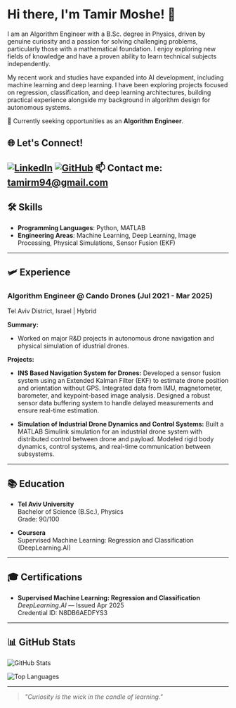 # Hi there, I'm Tamir Moshe! 👋

I am an Algorithm Engineer with a B.Sc. degree in Physics, driven by genuine curiosity and a passion for solving challenging problems, particularly those with a mathematical foundation.
I enjoy exploring new fields of knowledge and have a proven ability to learn technical subjects independently.

My recent work and studies have expanded into AI development, including machine learning and deep learning. I have been exploring projects focused on regression, classification, and deep learning architectures, building practical experience alongside my background in algorithm design for autonomous systems.

🔎 Currently seeking opportunities as an **Algorithm Engineer**.


## 🌐 Let's Connect!

[![LinkedIn](https://img.shields.io/badge/LinkedIn-Connect-blue?logo=linkedin)](https://www.linkedin.com/in/tamir-moshe-48082b218/)
[![GitHub](https://img.shields.io/badge/GitHub-Follow-black?logo=github)](https://github.com/TamirMosheIL)
📫 **Contact me**: [tamirm94@gmail.com](mailto:tamirm94@gmail.com)
---

## 🛠️ Skills

- **Programming Languages**: Python, MATLAB
- **Engineering Areas**: Machine Learning, Deep Learning, Image Processing, Physical Simulations, Sensor Fusion (EKF)

---

## 🛩️ Experience

### Algorithm Engineer @ Cando Drones (Jul 2021 - Mar 2025)
Tel Aviv District, Israel | Hybrid

**Summary:**
- Worked on major R&D projects in autonomous drone navigation and physical simulation of idustrial drones.

**Projects:**
- **INS Based Navigation System for Drones:**
  Developed a sensor fusion system using an Extended Kalman Filter (EKF) to estimate drone position and orientation without GPS.
  Integrated data from IMU, magnetometer, barometer, and keypoint-based image analysis.
  Designed a robust sensor data buffering system to handle delayed measurements and ensure real-time estimation.
  
- **Simulation of Industrial Drone Dynamics and Control Systems:**
  Built a MATLAB Simulink simulation for an industrial drone system with distributed control between drone and payload.
  Modeled rigid body dynamics, control systems, and real-time communication between subsystems.

---

## 📚 Education

- **Tel Aviv University**  
  Bachelor of Science (B.Sc.), Physics  
  Grade: 90/100

- **Coursera**  
  Supervised Machine Learning: Regression and Classification (DeepLearning.AI)

---

## 🎓 Certifications

- **Supervised Machine Learning: Regression and Classification**  
  *DeepLearning.AI* — Issued Apr 2025  
  Credential ID: N8DB6AEDFYS3

---

## 📊 GitHub Stats

![GitHub Stats](https://github-readme-stats.vercel.app/api?username=TamirMosheIL&show_icons=true&theme=default)

![Top Languages](https://github-readme-stats.vercel.app/api/top-langs/?username=TamirMosheIL&layout=compact&theme=default)

---


> *"Curiosity is the wick in the candle of learning."*


